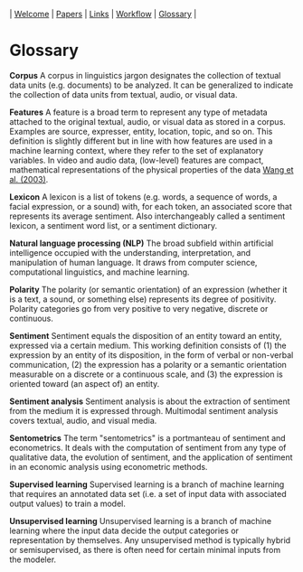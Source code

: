 
| [Welcome](index.md) | [Papers](papers.md) | [Links](links.md) | [Workflow](workflow.md) | [Glossary](glossary.md) |

# Glossary

**Corpus** A corpus in linguistics jargon designates the collection of textual data units (e.g. documents) to be analyzed. It can be generalized to indicate the collection of data units from textual, audio, or visual data.

**Features** A feature is a broad term to represent any type of metadata attached to the original textual, audio, or visual data as stored in a corpus. Examples are source, expresser, entity, location, topic, and so on. This definition is slightly different but in line with how features are used in a machine learning context, where they refer to the set of explanatory variables. In video and audio data, (low-level) features are compact, mathematical representations of the physical properties of the data [Wang et al. (2003)](https://www.sciencedirect.com/science/article/pii/S1047320303000191?via%3Dihub).

**Lexicon** A lexicon is a list of tokens (e.g. words, a sequence of words, a facial expression, or a sound) with, for each token, an associated score that represents its average sentiment. Also interchangeably called a sentiment lexicon, a sentiment word list, or a sentiment dictionary.

**Natural language processing (NLP)** The broad subfield within artificial intelligence occupied with the understanding, interpretation, and manipulation of human language. It draws from computer science, computational linguistics, and machine learning.

**Polarity** The polarity (or semantic orientation) of an expression (whether it is a text, a sound, or something else) represents its degree of positivity. Polarity categories go from very positive to very negative, discrete or continuous.

**Sentiment** Sentiment equals the disposition of an entity toward an entity, expressed via a certain medium. This working definition consists of (1) the expression by an entity of its disposition, in the form of verbal or non-verbal communication, (2) the expression has a polarity or a semantic orientation measurable on a discrete or a continuous scale, and (3) the expression is oriented toward (an aspect of) an entity.

**Sentiment analysis** Sentiment analysis is about the extraction of sentiment from the medium it is expressed through. Multimodal sentiment analysis covers textual, audio, and visual media.

**Sentometrics** The term "sentometrics" is a portmanteau of sentiment and econometrics. It deals with the computation of sentiment from any type of qualitative data, the evolution of sentiment, and the application of sentiment in an economic analysis using econometric methods.

**Supervised learning** Supervised learning is a branch of machine learning that requires an annotated data set (i.e. a set of input data with associated output values) to train a model.

**Unsupervised learning** Unsupervised learning is a branch of machine learning where the input data decide the output categories or representation by themselves. Any unsupervised method is typically hybrid or semisupervised, as there is often need for certain minimal inputs from the modeler.

